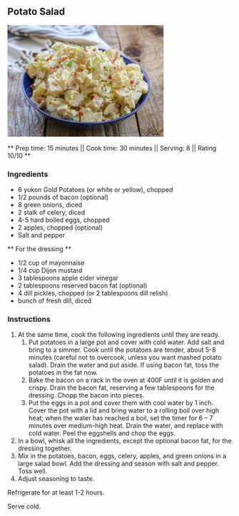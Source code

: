 ## Potato Salad

![Picture](../img/potato_salad.jpg)

** Prep time: 15 minutes || Cook time: 30 minutes || Serving: 8 || Rating 10/10 **

### Ingredients

- 6 yukon Gold Potatoes (or white or yellow), chopped
- 1/2 pounds of bacon (optional)
- 8 green onions, diced
- 2 stalk of celery, diced
- 4-5 hard boiled eggs, chopped
- 2 apples, chopped (optional)
- Salt and pepper

** For the dressing **

- 1/2 cup of mayonnaise
- 1/4 cup Dijon mustard
- 3 tablespoons apple cider vinegar
- 2 tablespoons reserved bacon fat (optional)
- 4 dill pickles, chopped (or 2 tablespoons dill relish)
- bunch of fresh dill, diced

### Instructions

1. At the same time, cook the following ingredients until they are ready.
	1. Put potatoes in a large pot and cover with cold water. Add salt and bring to a simmer. Cook until the potatoes are tender, about 5-8 minutes (careful not to overcook, unless you want mashed potato salad). Drain the water and put aside. If using bacon fat, toss the potatoes in the fat now.
	2. Bake the bacon on a rack in the oven at 400F until it is golden and crispy. Drain the bacon fat, reserving a few tablespoons for the dressing. Chopp the bacon into pieces. 
	3. Put the eggs in a pot and cover them with cool water by 1 inch. Cover the pot with a lid and bring water to a rolling boil over high heat; when the water has reached a boil, set the timer for 6 – 7 minutes over medium-high heat. Drain the water, and replace with cold water. Peel the eggshells and chop the eggs.
2. In a bowl, whisk all the ingredients, except the optional bacon fat, for the dressing together.
2. Mix in the potatoes, bacon, eggs, celery, apples, and green onions in a large salad bowl. Add the dressing and season with salt and pepper. Toss well.
3. Adjust seasoning to taste. 

Refrigerate for at least 1-2 hours. 

Serve cold.

